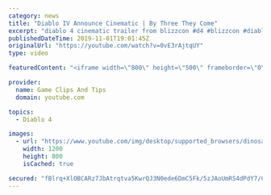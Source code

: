 ```yaml
---
category: news
title: "Diablo IV Announce Cinematic | By Three They Come"
excerpt: "diablo 4 cinematic trailer from blizzcon #d4 #blizzcon #diablo."
publishedDateTime: 2019-11-01T19:01:45Z
originalUrl: "https://youtube.com/watch?v=0vE3rAjtqUY"
type: video

featuredContent: "<iframe width=\"800\" height=\"500\" frameborder=\"0\" src=\"https://www.youtube.com/embed/0vE3rAjtqUY\" allow=\"accelerometer; autoplay; encrypted-media; gyroscope; picture-in-picture\" allowfullscreen></iframe>"

provider:
  name: Game Clips And Tips
  domain: youtube.com

topics:
  - Diablo 4

images:
  - url: "https://www.youtube.com/img/desktop/supported_browsers/dinosaur.png"
    width: 1200
    height: 800
    isCached: true

secured: "fBlrq+XlOBCARz7JbAtrqtva5KwrQJ3N0ede6DmC5Fk/5zJAoUmRS4dPdY7/CHRF3Zp1ZhiO33wT7HA9aV9bPi7x4/He/j+4KI6Y5oldOua495SbDbISkG/vopa97W3Ei/yCX1gfGNyQFU0O8pOk90TACi33KkVA1AkLB/3NhWNGrHhcYKAN5sP7/pR4JfVVoOac1N+cOXwMtEiNXdPq2z3nsgIFGWTrp4YrHfg4RHT9wZxB3sS1/SSFqNkgEt/SP157ViaiosGj5DSgNu8zznUeAoxUUa9q9qqG6drzl6IR3c/YUtPSDBxtDPtjI+fecvVc1g67SxnsOxcKGltNjiJ8yQ6Xg0XYxQz57cVVs7UTvUFK7bPPOmPmAiNrZeIKEyU2h9RY4X9suCCyesjMNA==;nhWrplsWyY/PtBp8sQPm7A=="
---
```


